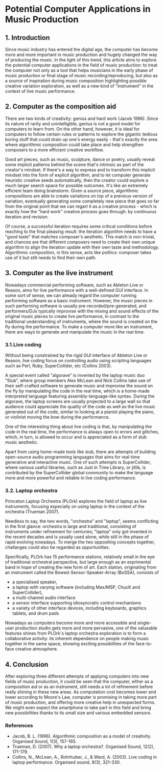 # Potential Computer Applications in Music Production

## 1. Introduction

Since music industry has entered the digital age, the computer has become more and more important in music production and hugely changed the way of producing the music. In the light of this trend, this article aims to explore the potential computer applications in the field of music production: to treat the computer not only as a tool that helps musicians in the early phase of music production or final stage of music recording/reproducing, but also as a source of inspiration during music composition highlighting  possible creative variation exploration, as well as a new kind of "instrument" in the context of live music performance.

## 2. Computer as the composition aid

There are two kinds of creativity: genius and hard work (Jacob 1996). Since its nature of rarity and unintelligible, genius is not a good model for computers to learn from. On the other hand, however, it is ideal for computers to follow certain rules or patterns to explore the gigantic tedious boring stuff that could drain up one's energy easily - that's exactly the area where algorithmic composition could take place and help strengthen composers to a more efficient creative workflow. 

Good art pieces, such as music, sculpture, dance or poetry, usually reveal some implicit patterns behind the scene that's intrinsic as part of the creator's mindset. If there's a way to express and to transform this implicit mindset into the form of explicit algorithm, and to let computer generate heuristic creative seeds automatically, then the creator could explore a much larger search space for possible outcomes. It's like an extremely efficient team doing brainstorm. Given a source piece, algorithmic compositions are able to create variations on top of a previous version of variation, eventually generating some completely new piece that goes so far from the original point that we can regart it as a creative process - which is exactly how the "hard work" creative process goes through: by continuous iteration and revision.

Of course, a successful iteration requires some critical conditions before reaching to the final pleasing result: the iteration algorithm needs to have a "good taste" that matches composer's aesthetic. This match is non-trivial, and chances are that different composers need to create their own unique algorithm to align the iteration update with their own taste and methodology. Algorithmic composition, in this sense, acts like politics:  composer takes use of it but still needs to find their own path.

## 3. Computer as the live instrument

Nowadays commercial performing software, such as Ableton Live or Reason, aims for live performance with a well-defined GUI interface. In some sort of sense, we can already regard the computer running performing software as a basic instrument. However, the music pieces in such performing software is usually pre-recorded/pre-generated, and performers/DJs typically improvise with the mixing and sound effects of the original music pieces to create live performance, in contrast to the traditional understanding of instruments, where the sound is created on the fly during the performance. To make a computer more like an instrument, there are ways to generate and manipulate the music in the real time.

### 3.1.Live coding

Without being constrained by the rigid GUI interface of Ableton Live or Reason, live coding focus on controlling audio using scripting languages such as Perl, Ruby, SuperCollider, etc (Collins 2003).

A special event called "algorave" is invented by the laptop music duo "Slub", where group members Alex McLean and Nick Collins take use of their self-crafted software to generate music and improvise the sound on the fly by manipulating the code in the real time, which is a home-made interpreted language featuring assembly-language-like syntax. During the algorave, the laptop screens are usually projected to a large wall so that audience could appreciate the quality of the code as well as the live music generated out of the code, similar to looking at a pianist playing the piano, or violinist moving the bow during the performance.

One of the interesting thing about live coding is that, by manipulating the code in the real time, the performance is always open to errors and glitches, which, in turn, is allowed to occur and is appreciated as a form of slub music aesthetic.

Apart from using home-made tools like slub, there are attempts of building open-source audio programming languages that aims for real-time generative and interactive music. One of such attempts is SuperCollider, where various useful libraries, such as Just in Time Library, or jitlib, is contributed by the SuperCollider global community to make the language more and more powerful and reliable in live coding performance.

### 3.2. Laptop orchestra

Princeton Laptop Orchestra (PLOrk) explores the field of laptop as live instruments, focusing especially on using laptop in the context of the orchestra (Trueman 2007).

Needless to say, the two words, "orchestra" and "laptop", seems conflicting in the first glance: orchestra is large and traditional, consisting of instruments under refinement for centuries; "laptop" only got invented in the recent decades and is usually used alone, while still in the phase of rapid evolving nowadays. To merge the two oppositing concepts together, challanges could also be regarded as opportunities.

Specifically, PLOrk has 15 performance stations, relatively small in the eye of traditional orchestral perspective, but large enough as an exprimental band in hope of creating the new form of art. Each station, originating from an instrument called the Bowed-Sensor-Speaker-Array (BoSSA), consists of

* a specialised speaker, 
* a laptop with varying software (including Max/MSP, ChucK and SuperCollider), 
* a multi-channel audio interface
* a sensor interface supporting idiosyncratic control mechanisms
* a variety of other interface devices, including keyboards, graphics tablets, and drum pads

Nowadays as computers become more and more accessible and single-user production studio gets more and more pervasive, one of the valueable features shines from PLOrk's laptop orchestra exploration is to form a collaborative activity: its inherent dependence on people making music together in the same space, showing exciting possibilities of the face-to-face creative atmosphere.

## 4. Conclusion

After exploring three different attempts of applying computers into new fields of music production, it could be seen that the computer, either as a composition aid or as an instrument, still needs a lot of refinement before really shining in these new areas. As computation cost becomes lower and lower according to Moore's Law, computer is promising in taking more part of music production, and offering more creative help in unexpected forms. We might even expect the smartphone to take part in this field and bring new possibilities thanks to its small size and various embedded sensors.

### References

- Jacob, B. L. (1996). Algorithmic composition as a model of creativity. Organised Sound, 1(3), 157-165.
- Trueman, D. (2007). Why a laptop orchestra?. Organised Sound, 12(2), 171-179.
- Collins, N., McLean, A., Rohrhuber, J., & Ward, A. (2003). Live coding in laptop performance. Organised sound, 8(3), 321-330.